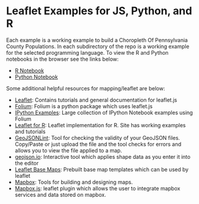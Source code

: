 # Leaflet Examples for JS, Python, and R
Each example is a working example to build a Choropleth Of Pennsylvania County Populations. 
In each subdirectory of the repo is a working example for the selected programming language. To view the R and Python notebooks in the browser see the links below:
* [R Notebook](http://nbviewer.jupyter.org/github/ctufts/leaflet_examples/blob/master/leaflet_demo_R/PA_county_population.html)
* [Python Notebook](http://nbviewer.jupyter.org/github/ctufts/leaflet_examples/blob/master/leaflet_demo_IPython_notebook/PA_counties_folium.ipynb)


Some additional helpful resources for mapping/leaflet are below:
* [Leaflet](http://leafletjs.com/): Contains tutorials and general documentation for leaflet.js
* [Folium](https://folium.readthedocs.io/en/latest/): Folium is a python package which uses leaflet.js
* [IPython Examples](http://nbviewer.jupyter.org/github/python-visualization/folium/tree/master/examples/): Large collection of IPython Notebook examples using Folium
* [Leaflet for R](https://rstudio.github.io/leaflet/): Leaflet implementation for R. Site has working examples and tutorials
* [GeoJSONLint](http://geojsonlint.com/): Tool for checking the validity of your GeoJSON files. Copy/Paste or just upload the file and the tool checks for errors and allows you to view the file applied to a map.
* [geojson.io](http://geojson.io/): Interactive tool which applies shape data as you enter it into the editor
* [Leaflet Base Maps](https://leaflet-extras.github.io/leaflet-providers/preview/): Prebuilt base map templates which can be used by leaflet
* [Mapbox](https://www.mapbox.com/): Tools for building and designing maps.
* [Mapbox.js](https://www.mapbox.com/help/mapboxjs-a-leaflet-plugin/): leaflet plugin which allows the user to integrate mapbox services and data stored on mapbox. 

